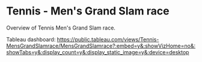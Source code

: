 # Tennis - Men's Grand Slam race

Overview of Tennis Men's Grand Slam race.

Tableau dashboard: https://public.tableau.com/views/Tennis-MensGrandSlamrace/MensGrandSlamrace?:embed=y&:showVizHome=no&:showTabs=y&:display_count=y&:display_static_image=y&:device=desktop
